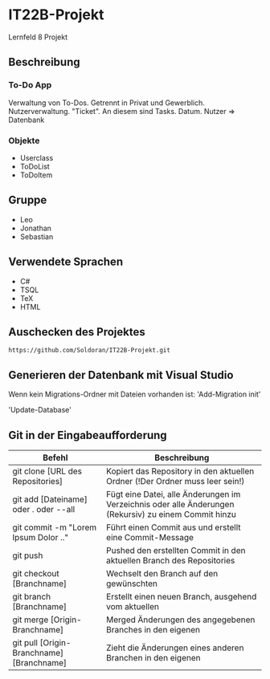# IT22B-Projekt
Lernfeld 8 Projekt

## Beschreibung
### To-Do App
Verwaltung von To-Dos. Getrennt in Privat und Gewerblich. Nutzerverwaltung. "Ticket". An diesem sind Tasks. Datum.
Nutzer => Datenbank

### Objekte
  * Userclass
  * ToDoList
  * ToDoItem


## Gruppe
* Leo
* Jonathan
* Sebastian

## Verwendete Sprachen
* C#
* TSQL
* TeX
* HTML

## Auschecken des Projektes

`https://github.com/Soldoran/IT22B-Projekt.git`

## Generieren der Datenbank mit Visual Studio

Wenn kein Migrations-Ordner mit Dateien vorhanden ist:
'Add-Migration init'

'Update-Database'

## Git in der Eingabeaufforderung

|Befehl|Beschreibung|
|------|------------|
| git clone [URL des Repositories] | Kopiert das Repository in den aktuellen Ordner (!Der Ordner muss leer sein!) |
| git add [Dateiname] oder . oder --all | Fügt eine Datei, alle Änderungen im Verzeichnis oder alle Änderungen (Rekursiv) zu einem Commit hinzu |
| git commit -m "Lorem Ipsum Dolor .." | Führt einen Commit aus und erstellt eine Commit-Message |
| git push | Pushed den erstellten Commit in den aktuellen Branch des Repositories |
| git checkout [Branchname] | Wechselt den Branch auf den gewünschten |
| git branch [Branchname] | Erstellt einen neuen Branch, ausgehend vom aktuellen |
| git merge [Origin-Branchname] | Merged Änderungen des angegebenen Branches in den eigenen |
| git pull [Origin-Branchname] [Branchname] | Zieht die Änderungen eines anderen Branchen in den eigenen |
